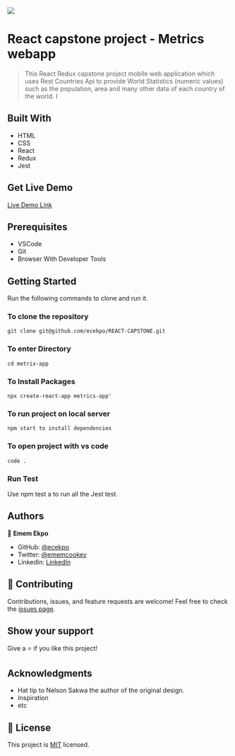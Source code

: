 ![](https://img.shields.io/badge/Microverse-blueviolet)

# React capstone project - Metrics webapp
> This React Redux capstone project mobile web application which uses Rest Countries Api to provide World Statistics (numeric values) such as the population, area and many other data of each country of the world. I

## Built With

-  HTML
-  CSS
-  React
-  Redux
-  Jest

## Get Live Demo

[Live Demo Link]()

## Prerequisites
- VSCode
- Git
-  Browser With Developer Tools

## Getting Started

Run the following commands to clone and run it.

### To clone the repository

  `git clone git@github.com/ecekpo/REACT-CAPSTONE.git`

### To enter Directory

`cd metrix-app`

### To Install Packages

`npx create-react-app metrics-app'`

### To run project on local server

`npm start to install dependencies`

### To open project with vs code 

`code .`

### Run Test
Use npm test a to run all the Jest test.

## Authors

👤 **Emem Ekpo**

- GitHub: [@ecekpo](https://https://github.com/ecekpo)
- Twitter: [@ememcookey](https://twitter.com/ememcookey)
- LinkedIn: [LinkedIn](https://www.linkedin.com/in/emem-ekpo)

## 🤝 Contributing
Contributions, issues, and feature requests are welcome!
Feel free to check the [issues page](../../issues/).

## Show your support
Give a ⭐️ if you like this project!

## Acknowledgments
- Hat tip to  Nelson Sakwa the author of the original design.
- Inspiration
- etc

## 📝 License
This project is [MIT](./MIT.md) licensed.
